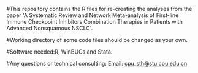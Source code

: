 #This repository contains the R files for re-creating the analyses from the paper 'A Systematic Review and Network Meta-analysis of First-line Immune Checkpoint Inhibitors Combination Therapies in Patients with Advanced Nonsquamous NSCLC'.

#Working directory of some code files should be changed as your own.

#Software needed:R, WinBUGs and Stata.

#Any questions or technical consulting: Email: cpu_sth@stu.cpu.edu.cn
